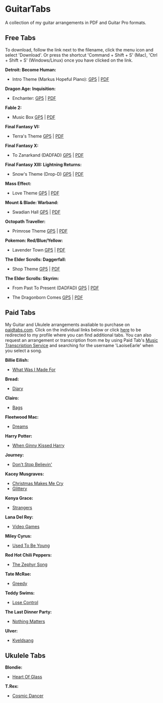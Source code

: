 # GuitarTabs

A collection of my guitar arrangements in PDF and Guitar Pro formats.

## Free Tabs

To download, follow the link next to the filename, click the menu icon and select 'Download'. Or press the shortcut 'Command + Shift + S' (Mac), 'Ctrl + Shift + S' (Windows/Linux) once you have clicked on the link.

**Detroit: Become Human:**

- Intro Theme (Markus Hopeful Piano): [GP5](https://github.com/laoiseearle/GuitarTabs/blob/eca0aa42ae862a588f5e26cce64765c453253207/Video_Games/Detroit_Become_Human/Intro_Theme.gp5) | [PDF](https://github.com/laoiseearle/GuitarTabs/blob/eca0aa42ae862a588f5e26cce64765c453253207/Video_Games/Detroit_Become_Human/Intro_Theme.pdf)

**Dragon Age: Inquisition:**

- Enchanter: [GP5](https://github.com/laoiseearle/GuitarTabs/blob/eca0aa42ae862a588f5e26cce64765c453253207/Video_Games/Dragon_Age/Inquisition/Enchanter.gp5) | [PDF](https://github.com/laoiseearle/GuitarTabs/blob/eca0aa42ae862a588f5e26cce64765c453253207/Video_Games/Dragon_Age/Inquisition/Enchanter.pdf)

**Fable 2:**

- Music Box [GP5](https://github.com/laoiseearle/GuitarTabs/blob/eca0aa42ae862a588f5e26cce64765c453253207/Video_Games/Fable/Fable_2/Music_Box/Music%20Box.gp5) | [PDF](https://github.com/laoiseearle/GuitarTabs/blob/eca0aa42ae862a588f5e26cce64765c453253207/Video_Games/Fable/Fable_2/Music_Box/Music%20Box.pdf)

**Final Fantasy VI:**

- Terra's Theme [GP5](https://github.com/laoiseearle/GuitarTabs/blob/eca0aa42ae862a588f5e26cce64765c453253207/Video_Games/Final_Fantasy/FF6/Terra.gp5) | [PDF](https://github.com/laoiseearle/GuitarTabs/blob/eca0aa42ae862a588f5e26cce64765c453253207/Video_Games/Final_Fantasy/FF6/Terra.pdf)

**Final Fantasy X:**

- To Zanarkand (DADFAD) [GP5](https://github.com/laoiseearle/GuitarTabs/blob/eca0aa42ae862a588f5e26cce64765c453253207/Video_Games/Final_Fantasy/FF10/To_Zanarkand/To_Zanarkand.gp5) | [PDF](https://github.com/laoiseearle/GuitarTabs/blob/eca0aa42ae862a588f5e26cce64765c453253207/Video_Games/Final_Fantasy/FF10/To_Zanarkand/To_Zanarkand.pdf)

**Final Fantasy XIII: Lightning Returns:**

- Snow's Theme (Drop-D) [GP5](Video_Games/Final_Fantasy/FF13_Lightning_Returns/Snow's_Theme/Snow's_Theme.gp5) | [PDF](Video_Games/Final_Fantasy/FF13_Lightning_Returns/Snow's_Theme/Snow's_Theme.pdf)

**Mass Effect:**

- Love Theme [GP5](https://github.com/laoiseearle/GuitarTabs/blob/eca0aa42ae862a588f5e26cce64765c453253207/Video_Games/Mass_Effect/Mass_Effect_1/Love_Theme/Love%20Theme.gp5) | [PDF](https://github.com/laoiseearle/GuitarTabs/blob/eca0aa42ae862a588f5e26cce64765c453253207/Video_Games/Mass_Effect/Mass_Effect_1/Love_Theme/Love%20Theme.pdf)

**Mount & Blade: Warband:**

- Swadian Hall [GP5](https://github.com/laoiseearle/GuitarTabs/blob/eca0aa42ae862a588f5e26cce64765c453253207/Video_Games/Mount_and_Blade/Warband/Swadian_Lords_Hall.gp5) | [PDF](https://github.com/laoiseearle/GuitarTabs/blob/eca0aa42ae862a588f5e26cce64765c453253207/Video_Games/Mount_and_Blade/Warband/Swadian_Lords_Hall.pdf)

**Octopath Traveller:**

- Primrose Theme [GP5](https://github.com/laoiseearle/GuitarTabs/blob/eca0aa42ae862a588f5e26cce64765c453253207/Video_Games/Octopath_Traveler/Primrose_Theme/Primrose_Theme.gp5) | [PDF](https://github.com/laoiseearle/GuitarTabs/blob/eca0aa42ae862a588f5e26cce64765c453253207/Video_Games/Octopath_Traveler/Primrose_Theme/Primrose_Theme.pdf)

**Pokemon: Red/Blue/Yellow:**

- Lavender Town [GP5](https://github.com/laoiseearle/GuitarTabs/blob/eca0aa42ae862a588f5e26cce64765c453253207/Video_Games/Pokemon/Red_Blue_Yellow/Lavender_Town.gp5) | [PDF](https://github.com/laoiseearle/GuitarTabs/blob/eca0aa42ae862a588f5e26cce64765c453253207/Video_Games/Pokemon/Red_Blue_Yellow/Lavender_Town.pdf)

**The Elder Scrolls: Daggerfall:**

- Shop Theme [GP5](https://github.com/laoiseearle/GuitarTabs/blob/eca0aa42ae862a588f5e26cce64765c453253207/Video_Games/The_Elder_Scrolls/Daggerfall/Shop_Theme.gp5) | [PDF](https://github.com/laoiseearle/GuitarTabs/blob/eca0aa42ae862a588f5e26cce64765c453253207/Video_Games/The_Elder_Scrolls/Daggerfall/Shop_Theme.pdf)

**The Elder Scrolls: Skyrim:**

- From Past To Present (DADFAD) [GP5](https://github.com/laoiseearle/GuitarTabs/blob/eca0aa42ae862a588f5e26cce64765c453253207/Video_Games/The_Elder_Scrolls/Skyrim/From_Past_To_Present.gp5) | [PDF](https://github.com/laoiseearle/GuitarTabs/blob/eca0aa42ae862a588f5e26cce64765c453253207/Video_Games/The_Elder_Scrolls/Skyrim/From_Past_To_Present.pdf)

- The Dragonborn Comes [GP5](https://github.com/laoiseearle/GuitarTabs/blob/eca0aa42ae862a588f5e26cce64765c453253207/Video_Games/The_Elder_Scrolls/Skyrim/The_Dragonborn_Comes.gp5) | [PDF](https://github.com/laoiseearle/GuitarTabs/blob/eca0aa42ae862a588f5e26cce64765c453253207/Video_Games/The_Elder_Scrolls/Skyrim/The_Dragonborn_Comes.pdf)

## Paid Tabs

My Guitar and Ukulele arrangements avaliable to purchase on [paidtabs.com](https://paidtabs.com/a?u=LaoiseEarle&r=). Click on the individual links below or click [here](https://paidtabs.com/a?u=LaoiseEarle&r=/a?u=LaoiseEarle) to be redirected to my profile where you can find additional tabs. You can also request an arrangement or transcription from me by using Paid Tab's [Music Transcription Service](https://paidtabs.com/a?u=LaoiseEarle&r=/tab-request) and searching for the username 'LaoiseEarle' when you select a song.

**Billie Eilish:**

- [What Was I Made For](https://paidtabs.com/u/LaoiseEarle/q/cW8VLC9nnTo)

**Bread:**

- [Diary](https://paidtabs.com/a?u=LaoiseEarle&r=/u/LaoiseEarle/q/24IfD-0VUu4)
  
**Clairo:**

- [Bags](https://paidtabs.com/u/LaoiseEarle/q/L9HYJbe9Y18)

**Fleetwood Mac:**

- [Dreams](https://paidtabs.com/u/LaoiseEarle/q/mrZRURcb1cM)

**Harry Potter:**

- [When Ginny Kissed Harry](https://paidtabs.com/u/LaoiseEarle/q/q8LxQQYJtUQ)

**Journey:**

- [Don't Stop Believin'](https://paidtabs.com/u/LaoiseEarle/q/1k8craCGpgs)

**Kacey Musgraves:**

- [Christmas Makes Me Cry](https://paidtabs.com/u/LaoiseEarle/q/IZBrd18xzsw)
- [Glittery](https://paidtabs.com/u/LaoiseEarle/q/GV5bhZ0oZPI)

**Kenya Grace:**

- [Strangers](https://paidtabs.com/u/LaoiseEarle/q/S2TaAcwC_zI)

**Lana Del Rey:**

- [Video Games](https://paidtabs.com/u/LaoiseEarle/q/cE6wxDqdOV0)

**Miley Cyrus:**

- [Used To Be Young](https://paidtabs.com/u/LaoiseEarle/q/IZ3XMOdOdKM)

**Red Hot Chili Peppers:**

- [The Zephyr Song](https://paidtabs.com/u/LaoiseEarle/q/0fcRa5Z6LmU)

**Tate McRae:**

- [Greedy](https://paidtabs.com/u/LaoiseEarle/q/To4SWGZkEPk)

**Teddy Swims:**

- [Lose Control](https://paidtabs.com/u/LaoiseEarle/q/FkOpwodhROI)

**The Last Dinner Party:**

- [Nothing Matters](https://paidtabs.com/u/LaoiseEarle/q/pETz4IMmeDU)

**Ulver:**

- [Kveldsang](https://paidtabs.com/u/LaoiseEarle/q/N3bPADx_0_w)

## Ukulele Tabs

**Blondie:**

- [Heart Of Glass](https://paidtabs.com/u/LaoiseEarle/q/WGU_4-5RaxU)

**T.Rex:**

- [Cosmic Dancer](https://paidtabs.com/u/LaoiseEarle/q/524swxaTJ1c)
